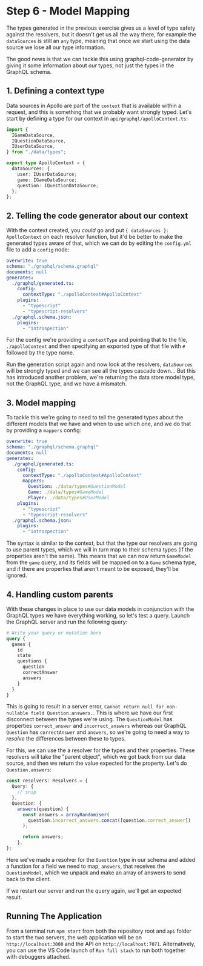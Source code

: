# Step 6 - Model Mapping

The types generated in the previous exercise gives us a level of type safety against the resolvers, but it doesn't get us all the way there, for example the `dataSources` is still an `any` type, meaning that once we start using the data source we lose all our type information.

The good news is that we can tackle this using graphql-code-generator by giving it some information about _our_ types, not just the types in the GraphQL schema.

## 1. Defining a context type

Data sources in Apollo are part of the `context` that is available within a request, and this is something that we probably want strongly typed. Let's start by defining a type for our context in `api/graphql/apolloContext.ts`:

```typescript
import {
  IGameDataSource,
  IQuestionDataSource,
  IUserDataSource,
} from "./data/types";

export type ApolloContext = {
  dataSources: {
    user: IUserDataSource;
    game: IGameDataSource;
    question: IQuestionDataSource;
  };
};
```

## 2. Telling the code generator about our context

With the context created, you _could_ go and put `{ dataSources }: ApolloContext` on each resolver function, but it'd be better to make the generated types aware of that, which we can do by editing the `config.yml` file to add a `config` node:

```yml
overwrite: true
schema: "./graphql/schema.graphql"
documents: null
generates:
  ./graphql/generated.ts:
    config:
      contextType: "./apolloContext#ApolloContext"
    plugins:
      - "typescript"
      - "typescript-resolvers"
  ./graphql.schema.json:
    plugins:
      - "introspection"
```

For the config we're providing a `contextType` and pointing that to the file, `./apolloContext` and then specifying an exported type of that file with `#` followed by the type name.

Run the generation script again and now look at the resolvers, `dataSources` will be strongly typed and we can see all the types cascade down... But this has introduced another problem, we're returning the data store model type, not the GraphQL type, and we have a mismatch.

## 3. Model mapping

To tackle this we're going to need to tell the generated types about the different models that we have and when to use which one, and we do that by providing a `mappers` config:

```yml
overwrite: true
schema: "./graphql/schema.graphql"
documents: null
generates:
  ./graphql/generated.ts:
    config:
      contextType: "./apolloContext#ApolloContext"
      mappers:
        Question: ./data/types#QuestionModel
        Game: ./data/types#GameModel
        Player: ./data/types#UserModel
    plugins:
      - "typescript"
      - "typescript-resolvers"
  ./graphql.schema.json:
    plugins:
      - "introspection"
```

The syntax is similar to the context, but that the type our resolvers are going to use parent types, which we will in turn map to their schema types (if the properties aren't the same). This means that we can now return `GameModel` from the `game` query, and its fields will be mapped on to a `Game` schema type, and if there are properties that aren't meant to be exposed, they'll be ignored.

## 4. Handling custom parents

With these changes in place to use our data models in conjunction with the GraphQL types we have everything working, so let's test a query. Launch the GraphQL server and run the following query:

```graphql
# Write your query or mutation here
query {
  games {
    id
    state
    questions {
      question
      correctAnswer
      answers
    }
  }
}
```

This is going to result in a server error, `Cannot return null for non-nullable field Question.answers.`. This is where we have our first disconnect between the types we're using. The `QuestionModel` has properties `correct_answer` and `incorrect_answers` whereas our GraphQL `Question` has `correctAnswer` and `answers`, so we're going to need a way to _resolve_ the differences between these to types.

For this, we can use the a resolver for the types and their properties. These resolvers will take the "parent object", which we got back from our data source, and then we return the value expected for the property. Let's do `Question.answers`:

```typescript
const resolvers: Resolvers = {
  Query: {
    // snip
  },
  Question: {
    answers(question) {
      const answers = arrayRandomiser(
        question.incorrect_answers.concat([question.correct_answer])
      );

      return answers;
    },
};
```

Here we've made a resolver for the `Question` type in our schema and added a function for a field we need to map, `answers`, that receives the `QuestionModel`, which we unpack and make an array of answers to send back to the client.

If we restart our server and run the query again, we'll get an expected result.

## Running The Application

From a terminal run `npm start` from both the repository root and `api` folder to start the two servers, the web application will be on `http://localhost:3000` and the API on `http://localhost:7071`. Alternatively, you can use the VS Code launch of `Run full stack` to run both together with debuggers attached.
